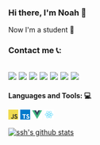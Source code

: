 ### Hi there, I'm Noah 👋

Now I'm a student 👦

### Contact me 📞:

## [![](https://cdn.jsdelivr.net/gh/cjl0372/cdn/tg.ico)](https://t.me/c88868)  [![](https://cdn.jsdelivr.net/gh/cjl0372/cdn/ins.ico)](https://www.instagram.com/noah_cit/)  [![](https://cdn.jsdelivr.net/gh/cjl0372/cdn/e-mail.png)](mailto:c7777777@88.com)  [![](https://cdn.jsdelivr.net/gh/cjl0372/cdn/twitter.ico)](https://twitter.com/China_JL_666)  [![](https://cdn.jsdelivr.net/gh/cjl0372/cdn/fb.ico)](https://www.facebook.com/profile.php?id=100036451336422)  [![](https://cdn.jsdelivr.net/gh/cjl0372/cdn/wb.ico)](https://weibo.com/u/5014247582)  [![](https://cdn.jsdelivr.net/gh/cjl0372/cdn/zh.ico)](https://www.zhihu.com/people/cao-da-ren-32-21)

**Languages and Tools: 💻**  

<code><img height="20" src="https://raw.githubusercontent.com/github/explore/80688e429a7d4ef2fca1e82350fe8e3517d3494d/topics/javascript/javascript.png"></code>
<code><img height="20" src="https://raw.githubusercontent.com/github/explore/80688e429a7d4ef2fca1e82350fe8e3517d3494d/topics/typescript/typescript.png"></code>
<code><img height="20" src="https://raw.githubusercontent.com/github/explore/80688e429a7d4ef2fca1e82350fe8e3517d3494d/topics/vue/vue.png"></code>
<code><img height="20" src="https://raw.githubusercontent.com/github/explore/80688e429a7d4ef2fca1e82350fe8e3517d3494d/topics/react/react.png"></code>

[![ssh's github stats](https://github-readme-stats.vercel.app/api?username=cjl0372)](https://github.com/cjl0372)

